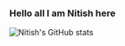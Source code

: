 ### Hello all I am Nitish here
![Nitish's GitHub stats](https://github-readme-stats.vercel.app/api?username=Nitish36&count_private=true&show_icons=true&theme=midnight-purple)
